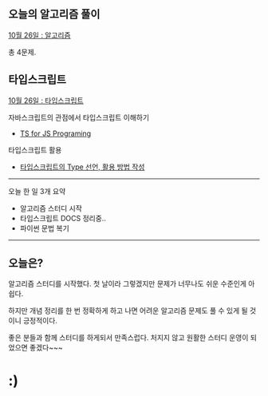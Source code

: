## 오늘의 알고리즘 풀이

[10월 26일 : 알고리즘](<https://github.com/dailythm/dailythm-GwonYeong/tree/main/2022/Oct/26(wed)>)

총 4문제.

## 타입스크립트

[10월 26일 : 타입스크립트](https://github.com/kwanyung/Library/tree/main/Langauge/TypeScript)

자바스크립트의 관점에서 타입스크립트 이해하기

-   [TS for JS Programing]()

타입스크립트 활용

-   [타입스크립트의 Type 선언, 활용 방법 작성]()

---

오늘 한 일 3개 요약

-   알고리즘 스터디 시작
-   타입스크립트 DOCS 정리중..
-   파이썬 문법 복기

---

## 오늘은?

알고리즘 스터디를 시작했다. 첫 날이라 그렇겠지만 문제가 너무나도 쉬운 수준인게 아쉽다.

하지만 개념 정리를 한 번 정확하게 하고 나면 어려운 알고리즘 문제도 풀 수 있게 될 것이니 긍정적이다.

좋은 분들과 함께 스터디를 하게되서 만족스럽다. 처지지 않고 원활한 스터디 운영이 되었으면 좋겠다~~~

# :)
